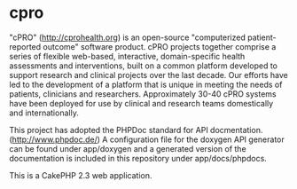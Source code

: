 cpro
====

"cPRO" (http://cprohealth.org)  is an open-source "computerized patient-reported outcome" software product.  cPRO projects together comprise a series of flexible web-based, interactive, domain-specific health assessments and interventions, built on a common platform developed to support research and clinical projects over the last decade. Our efforts have led to the development of a platform that is unique in meeting the needs of patients, clinicians and researchers. Approximately 30-40 cPRO systems have been deployed for use by clinical and research teams domestically and internationally.

This project has adopted the PHPDoc standard for API docmentation. (http://www.phpdoc.de/) A configuration file for the doxygen API generator can be found under app/doxygen and a generated version of the documentation is included in this repository under app/docs/phpdocs.

This is a CakePHP 2.3 web application.
